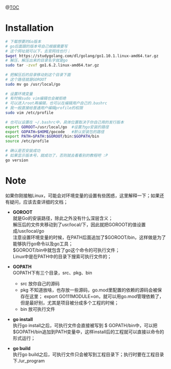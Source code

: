 ﻿@[TOC](目录)
# Installation
```bash
# 下载想要的Go版本
# go后面跟的版本号自己根据需要写
# 这个网址就可以下，去官网找也行；
$wget https://studygolang.com/dl/golang/go1.10.1.linux-amd64.tar.gz    
# 解压，解压出来的目录名字就是go
sudo tar -zvxf go1.6.2.linux-amd64.tar.gz
    
# 把解压后的目录移动到这个目录下面
# 这个路径就是GOROOT
sudo mv go /usr/local/go
    
# 设置环境变量
# 有时候sudo vim编辑也会被拒绝
# 可以进入root再编辑，也可以在编辑用户自己的.bashrc
# 我一般直接给普通用户编辑profile的权限
sudo vim /etc/profile
    
# 也可以设置在 ~/.bashrc中，具体位置取决于你自己用的发行版本
export GOROOT=/usr/local/go  #设置为go安装的路径
export GOPATH=$HOME/gocode   #默认安装包的路径
export PATH=$PATH:$GOROOT/bin:$GOPATH/bin
source /etc/profile
    
# 确认是否安装成功
# 如果显示版本号，就成功了，否则就去看看别的教程吧 :P
go version
```
# Note

如果你刚接触Linux，可能会对环境变量的设置有些困惑，这里解释一下；如果还有疑问，应该去查详细的文档；
- **GOROOT**  
就是Go的安装路径，除此之外没有什么深层含义；  
解压后的文件夹移动到了usr/local/下，因此就把GOROOT的值设置成/usr/local/go  
注意设置环境变量的时候，在PATH后面追加了$GOROOT/bin，这样做是为了能够执行go命令以及go工具；  
$GOROOT/bin中就包含了go这个命令的可执行文件；  
Linux中是在PATH中的目录下搜索可执行文件的；

- **GOPATH**  
GOPATH下有三个目录，src、pkg、bin
    - src 放你自己的源码
    - pkg 不知道放啥，也存放一些源码，go.mod里配置的依赖的源码会被保存在这里；
    export GO111MODULE=on，就可以用go.mod管理依赖了，但是最好别，尤其是项目被分成多个工程的时候；
    - bin 放可执行文件

- **go install**  
执行go install之后，可执行文件会直接被写到 $ GOPATH/bin中，可以把$GOPATH/bin追加到PATH变量中，这样install后的工程就可以直接以命令的形式运行；
- **go build**  
执行go build之后，可执行文件只会被写到工程目录下；执行时要在工程目录下./ur_program
